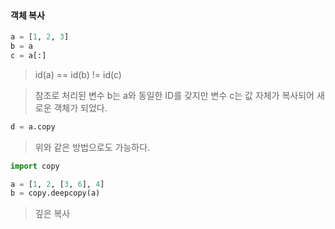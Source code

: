 #### 객체 복사

```python
a = [1, 2, 3]
b = a
c = a[:]
```
> id(a) == id(b) != id(c)

> 참조로 처리된 변수 b는 a와 동일한 ID를 갖지만 변수 c는 값 자체가 복사되어 새로운 객체가 되었다.

```python
d = a.copy
```

> 위와 같은 방법으로도 가능하다.

```python
import copy

a = [1, 2, [3, 6], 4]
b = copy.deepcopy(a)
```
> 깊은 복사